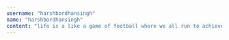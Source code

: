 ```yaml
---
username: "harshbordhansingh"
name: "harshbordhansingh"
content: "life is a like a game of football where we all run to achieve our goals, and yeah i am very proud of myself because i started working on opensource projects as well"
---
```

